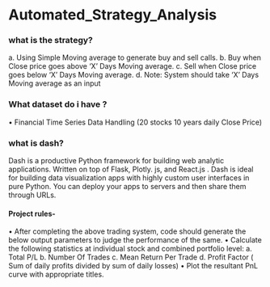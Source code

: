 # Automated_Strategy_Analysis

### what is the strategy?
a.	Using Simple Moving average to generate buy and sell calls.
b.	Buy when Close price goes above ‘X’ Days Moving average.
c.	Sell when Close price goes below ‘X’ Days Moving average.
d.	Note: System should take ‘X’ Days Moving average as an input

### What dataset do i have ?
•	Financial Time Series Data Handling (20 stocks 10 years daily Close Price)

### what is dash?
Dash is a productive Python framework for building web analytic applications. Written on top of Flask, Plotly. js, and React.js .
Dash is ideal for building data visualization apps with highly custom user interfaces in pure Python.
You can deploy your apps to servers and then share them through URLs.

#### Project rules-
•	After completing the above trading system, code should generate the below output parameters to judge the performance of the same.
•	Calculate the following statistics at individual stock and combined portfolio level:
a.	Total P/L
b.	Number Of Trades
c.	Mean Return Per Trade
d.	Profit Factor ( Sum of daily profits  divided by sum of daily losses)
•	Plot the resultant PnL curve with appropriate titles.

